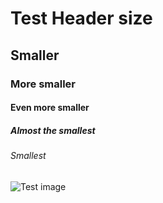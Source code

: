 # Test Header size
## Smaller
### More smaller
#### Even more smaller
##### Almost the smallest
###### Smallest

![Test image](https://octodex.github.com/images/yaktocat.png)

